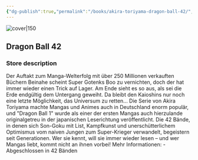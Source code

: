 ```yaml
---
{"dg-publish":true,"permalink":"/books/akira-toriyama-dragon-ball-42/","title":"\"Dragon Ball 42\"","tags":["manga","Fantasy"]}
---
```




![cover|150](http://books.google.com/books/content?id=K-ePDwAAQBAJ&printsec=frontcover&img=1&zoom=1&edge=curl&source=gbs_api)

## Dragon Ball 42

### Store description

Der Auftakt zum Manga-Welterfolg mit über 250 Millionen verkauften Büchern Beinahe scheint Super Gotenks Boo zu vernichten, doch der hat immer wieder einen Trick auf Lager. Am Ende sieht es so aus, als sei die Erde endgültig dem Untergang geweiht. Da bleibt den Kaioshins nur noch eine letzte Möglichkeit, das Universum zu retten... Die Serie von Akira Toriyama machte Mangas und Animes auch in Deutschland enorm populär, und "Dragon Ball 1" wurde als einer der ersten Mangas auch hierzulande originalgetreu in der japanischen Leserichtung veröffentlicht. Die 42 Bände, in denen sich Son-Goku mit List, Kampfkunst und unerschütterlichem Optimismus vom naiven Jungen zum Super-Krieger verwandelt, begeistern seit Generationen. Wer sie kennt, will sie immer wieder lesen – und wer Mangas liebt, kommt nicht an ihnen vorbei! Mehr Informationen: - Abgeschlossen in 42 Bänden
```